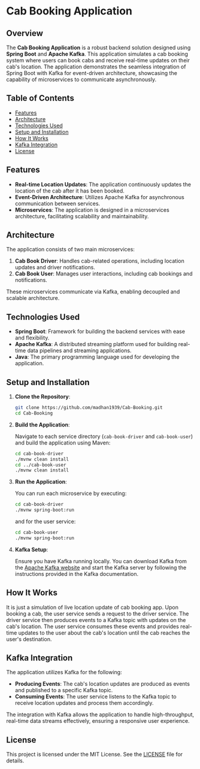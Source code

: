 # Cab Booking Application

## Overview

The **Cab Booking Application** is a robust backend solution designed using **Spring Boot** and **Apache Kafka**. This application simulates a cab booking system where users can book cabs and receive real-time updates on their cab's location. The application demonstrates the seamless integration of Spring Boot with Kafka for event-driven architecture, showcasing the capability of microservices to communicate asynchronously.

## Table of Contents

- [Features](#features)
- [Architecture](#architecture)
- [Technologies Used](#technologies-used)
- [Setup and Installation](#setup-and-installation)
- [How It Works](#how-it-works)
- [Kafka Integration](#kafka-integration)
- [License](#license)

## Features

- **Real-time Location Updates**: The application continuously updates the location of the cab after it has been booked.
- **Event-Driven Architecture**: Utilizes Apache Kafka for asynchronous communication between services.
- **Microservices**: The application is designed in a microservices architecture, facilitating scalability and maintainability.

## Architecture

The application consists of two main microservices:

1. **Cab Book Driver**: Handles cab-related operations, including location updates and driver notifications.
2. **Cab Book User**: Manages user interactions, including cab bookings and notifications.

These microservices communicate via Kafka, enabling decoupled and scalable architecture.

## Technologies Used

- **Spring Boot**: Framework for building the backend services with ease and flexibility.
- **Apache Kafka**: A distributed streaming platform used for building real-time data pipelines and streaming applications.
- **Java**: The primary programming language used for developing the application.

## Setup and Installation

1. **Clone the Repository**:

   ```bash
   git clone https://github.com/madhan1939/Cab-Booking.git
   cd Cab-Booking
   ```

2. **Build the Application**:

   Navigate to each service directory (`cab-book-driver` and `cab-book-user`) and build the application using Maven:

   ```bash
   cd cab-book-driver
   ./mvnw clean install
   cd ../cab-book-user
   ./mvnw clean install
   ```

3. **Run the Application**:

   You can run each microservice by executing:

   ```bash
   cd cab-book-driver
   ./mvnw spring-boot:run
   ```

   and for the user service:

   ```bash
   cd cab-book-user
   ./mvnw spring-boot:run
   ```

4. **Kafka Setup**:

   Ensure you have Kafka running locally. You can download Kafka from the [Apache Kafka website](https://kafka.apache.org/downloads) and start the Kafka server by following the instructions provided in the Kafka documentation.

## How It Works

It is just a simulation of live location update of cab booking app. Upon booking a cab, the user service sends a request to the driver service. The driver service then produces events to a Kafka topic with updates on the cab's location. The user service consumes these events and provides real-time updates to the user about the cab's location until the cab reaches the user's destination.

## Kafka Integration

The application utilizes Kafka for the following:

- **Producing Events**: The cab's location updates are produced as events and published to a specific Kafka topic.
- **Consuming Events**: The user service listens to the Kafka topic to receive location updates and process them accordingly.

The integration with Kafka allows the application to handle high-throughput, real-time data streams effectively, ensuring a responsive user experience.

## License

This project is licensed under the MIT License. See the [LICENSE](LICENSE) file for details.
```
